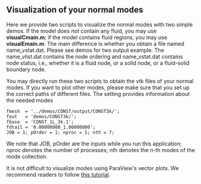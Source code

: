 ## Visualization of your normal modes 
Here we provide two scripts to visualize the normal modes with two simple demos. 
If the model does _not_ contain any fluid, you may use **visualCmain.m**; if the model contains fluid regions, you may use **visualEmain.m**.
The main difference is whether you obtain a file named name_vstat.dat. Please see demos for two output example. 
The name_vlist.dat contains the node ordering and name_vstat.dat contains node status, i.e., whether it is a fluid node, or a solid node, or a fluid-solid boundary node.  

You may directly run these two scripts to obtain the vtk files of your normal modes. 
If you want to plot other modes, please make sure that you set up the correct paths of different files. 
The setting provides information about the needed modes 
~~~
fmesh  = '../demos/CONST/output/CONST3k/';
fout   = 'demos/CONST3k/';
fbase  = 'CONST_1L_3k.1';
fdtail = '0.00000000_1.00000000';
JOB = 1; pOrder = 1; nproc = 1; nth = 7; 
~~~
We note that JOB, pOrder are the inputs while you run this application; 
nproc denotes the number of processes; nth denotes the n-th modes of the mode collection. 

It is not difficult to visualize modes using ParaView's vector plots. 
We recommend readers to follow [this tutorial](https://www.youtube.com/watch?v=cygVdhn-kG0). 
